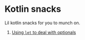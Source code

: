 # Kotlin snacks

Lil kotlin snacks for you to munch on.

1. [Using `let` to deal with optionals](let-to-deal-with-nulls.md)
